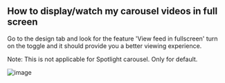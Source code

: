 ## How to display/watch my carousel videos in full screen

Go to the design tab and look for the feature 'View feed in fullscreen' turn on the toggle and it should provide you a better viewing experience. 

Note: This is not applicable for Spotlight carousel. Only for default.  

![image](https://github.com/user-attachments/assets/640d51e8-a968-48a2-999f-571aaaad8760)

